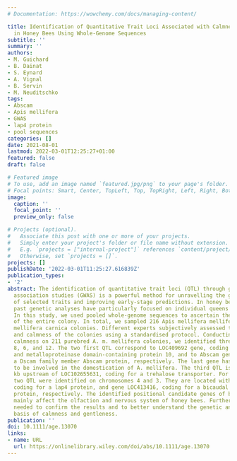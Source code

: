 ```yaml
---
# Documentation: https://wowchemy.com/docs/managing-content/

title: Identification of Quantitative Trait Loci Associated with Calmness and Gentleness
  in Honey Bees Using Whole-Genome Sequences
subtitle: ''
summary: ''
authors:
- M. Guichard
- B. Dainat
- S. Eynard
- A. Vignal
- B. Servin
- M. Neuditschko
tags:
- Abscam
- Apis mellifera
- GWAS
- lap4 protein
- pool sequences
categories: []
date: 2021-08-01
lastmod: 2022-03-01T12:25:27+01:00
featured: false
draft: false

# Featured image
# To use, add an image named `featured.jpg/png` to your page's folder.
# Focal points: Smart, Center, TopLeft, Top, TopRight, Left, Right, BottomLeft, Bottom, BottomRight.
image:
  caption: ''
  focal_point: ''
  preview_only: false

# Projects (optional).
#   Associate this post with one or more of your projects.
#   Simply enter your project's folder or file name without extension.
#   E.g. `projects = ["internal-project"]` references `content/project/deep-learning/index.md`.
#   Otherwise, set `projects = []`.
projects: []
publishDate: '2022-03-01T11:25:27.616839Z'
publication_types:
- '2'
abstract: The identification of quantitative trait loci (QTL) through genome-wide
  association studies (GWAS) is a powerful method for unravelling the genetic background
  of selected traits and improving early-stage predictions. In honey bees (Apis mellifera),
  past genetic analyses have particularly focused on individual queens and workers.
  In this study, we used pooled whole-genome sequences to ascertain the genetic variation
  of the entire colony. In total, we sampled 216 Apis mellifera mellifera and 28 Apis
  mellifera carnica colonies. Different experts subjectively assessed the gentleness
  and calmness of the colonies using a standardised protocol. Conducting a GWAS for
  calmness on 211 purebred A. m. mellifera colonies, we identified three QTL, on chromosomes
  8, 6, and 12. The two first QTL correspond to LOC409692 gene, coding for a disintegrin
  and metalloproteinase domain-containing protein 10, and to Abscam gene, coding for
  a Dscam family member Abscam protein, respectively. The last gene has been reported
  to be involved in the domestication of A. mellifera. The third QTL is located 13
  kb upstream of LOC102655631, coding for a trehalose transporter. For gentleness,
  two QTL were identified on chromosomes 4 and 3. They are located within gene LOC413669,
  coding for a lap4 protein, and gene LOC413416, coding for a bicaudal C homolog 1-B
  protein, respectively. The identified positional candidate genes of both traits
  mainly affect the olfaction and nervous system of honey bees. Further research is
  needed to confirm the results and to better understand the genetic and phenotypic
  basis of calmness and gentleness.
publication: ''
doi: 10.1111/age.13070
links:
- name: URL
  url: https://onlinelibrary.wiley.com/doi/abs/10.1111/age.13070
---
```

